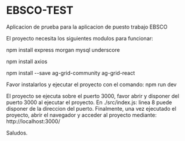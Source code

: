 # EBSCO-TEST
Aplicacion de prueba para la aplicacion de puesto trabajo EBSCO

El proyecto necesita los siguientes modulos para funcionar:

npm install express morgan mysql underscore

npm install axios

npm install --save ag-grid-community ag-grid-react


Favor instalarlos y ejecutar el proyecto con el comando:
npm run dev

El proyecto se ejecuta sobre el puerto 3000, favor abrir y disponer del puerto 3000 al ejecutar el proyecto.
En ./src/index.js: linea 8 puede disponer de la direccion del puerto.
Finalmente, una vez ejecutado el proyecto, abrir el navegador y acceder al proyecto mediante:
http://localhost:3000/

Saludos.
